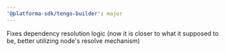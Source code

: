 ```yaml
---
'@platforma-sdk/tengo-builder': major
---
```


Fixes dependency resolution logic (now it is closer to what it supposed to be, better utilizing node's resolve mechanism)
